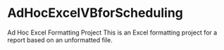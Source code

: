 # AdHocExcelVBforScheduling
Ad Hoc Excel Formatting Project
This is an Excel formatting project for a report based on an unformatted file.
